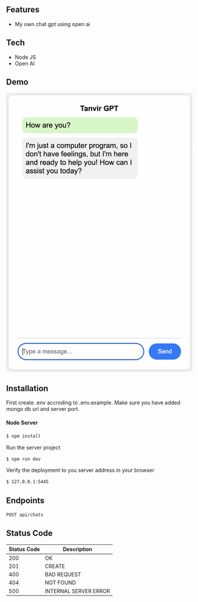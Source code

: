 ## Features
- My own chat gpt using open ai

##  Tech
 - Node JS
 - Open AI

## Demo

<img src="https://github.com/tanvirstreame/chat-gpt/blob/main/docs/assets/snap.gif" width="700" />

## Installation

First create .env accroding to .env.example. Make sure you have added mongo db url and  server port.

#### Node Server

```sh
$ npm install
```

Run the server project
```sh
$ npm run dev
```

Verify the deployment to you server address in your browser
```sh
$ 127.0.0.1:5445
```


## Endpoints
```sh
POST api/chats
```
## Status Code
| Status Code                   | Description                        
|-------------------------------|--------------------------
| 200                           | OK    
| 201                           | CREATE 
| 400                           | BAD REQUEST
| 404                           | NOT FOUND  
| 500                           | INTERNAL SERVER ERROR
